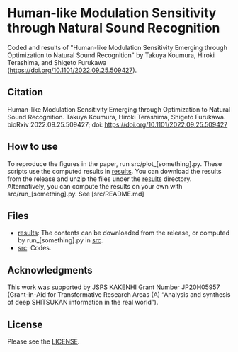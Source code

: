 # Human-like Modulation Sensitivity through Natural Sound Recognition
Coded and results of "Human-like Modulation Sensitivity Emerging through Optimization to Natural Sound Recognition" by Takuya Koumura, Hiroki Terashima, and Shigeto Furukawa (https://doi.org/10.1101/2022.09.25.509427).

## Citation
Human-like Modulation Sensitivity Emerging through Optimization to Natural Sound Recognition. Takuya Koumura, Hiroki Terashima, Shigeto Furukawa.  bioRxiv 2022.09.25.509427; doi: https://doi.org/10.1101/2022.09.25.509427

## How to use
To reproduce the figures in the paper, run src/plot_[something].py. These scripts use the computed results in [results](results). You can download the results from the release and unzip the files under the [results](results) directory. Alternatively, you can compute the results on your own with src/run_[something].py. See [src/README.md]

## Files
- [results](results): The contents can be downloaded from the release, or computed by run_[something].py in [src](src).
- [src](src): Codes.

## Acknowledgments
This work was supported by JSPS KAKENHI Grant Number JP20H05957 (Grant-in-Aid for Transformative Research Areas (A) “Analysis and synthesis of deep SHITSUKAN information in the real world”).

## License
Please see the [LICENSE](LICENSE).
